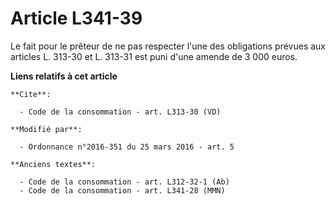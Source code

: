 # Article L341-39

Le fait pour le prêteur de ne pas respecter l'une des obligations prévues aux articles L. 313-30 et L. 313-31 est puni d'une
amende de 3 000 euros.

**Liens relatifs à cet article**

	**Cite**:

	  - Code de la consommation - art. L313-30 (VD)

	**Modifié par**:

	  - Ordonnance n°2016-351 du 25 mars 2016 - art. 5

	**Anciens textes**:

	  - Code de la consommation - art. L312-32-1 (Ab)
	  - Code de la consommation - art. L341-28 (MMN)
